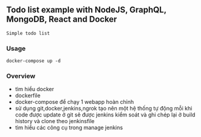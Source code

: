 ## Todo list example with NodeJS, GraphQL, MongoDB, React and Docker

    Simple todo list

### Usage

    docker-compose up -d

### Overview
- tìm hiểu docker
- dockerfile
- docker-compose để chạy 1 webapp hoàn chỉnh
- sử dụng git,docker,jenkins,ngrok tạo nên một hệ thống tự động mỗi khi code được update ở git sẽ được jenkins kiểm soát và ghi chép lại ở build history và clone theo jenkinsfile
- tìm hiểu các công cụ trong manage jenkins